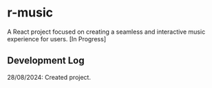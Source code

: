 # r-music
A React project focused on creating a seamless and interactive music experience for users. [In Progress]

## Development Log
28/08/2024: Created project.